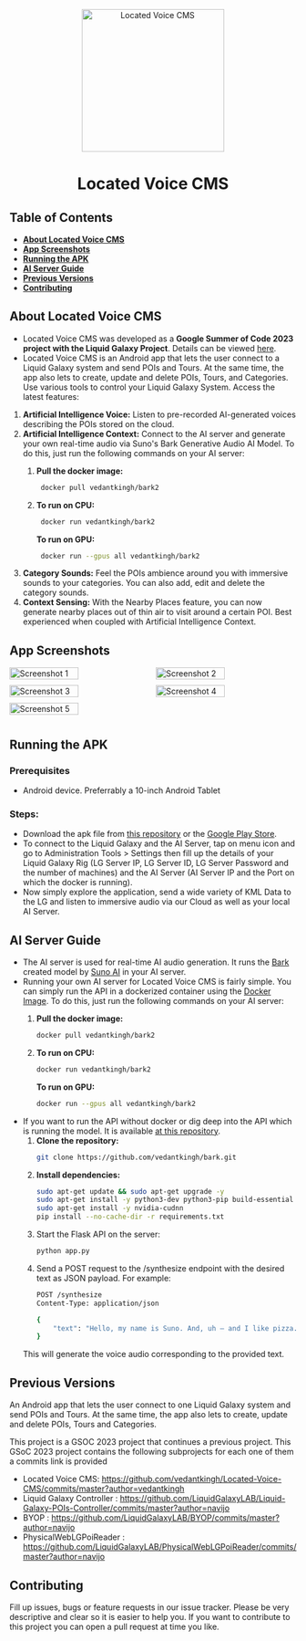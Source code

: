 <p align="center">
  <img alt="Located Voice CMS" src="https://github.com/vedantkingh/Located-Voice-CMS/blob/master/assets/ReadMeContent/lvc-logo.png?raw=true" height="250px">
</p>  
<h1 align="center"> Located Voice CMS </h1>

## Table of Contents

- **[About Located Voice CMS](#about-located-voice-cms)**
- **[App Screenshots](#app-screenshots)**
- **[Running the APK](#running-the-apk)**
- **[AI Server Guide](ai-server-guide)**
- **[Previous Versions](#previous-versions)**
- **[Contributing](#contributing)**


## About Located Voice CMS

* Located Voice CMS was developed as a **Google Summer of Code 2023 project with the Liquid Galaxy Project**. Details can be viewed [here](https://summerofcode.withgoogle.com/programs/2023/projects/n3hWZbED).
* Located Voice CMS is an Android app that lets the user connect to a Liquid Galaxy system and send POIs and Tours. At the same time, the app also lets to create, update and delete POIs, Tours, and Categories. Use various tools to control your Liquid Galaxy System.
Access the latest features:
1. **Artificial Intelligence Voice:** Listen to pre-recorded AI-generated voices describing the POIs stored on the cloud.
2. **Artificial Intelligence Context:** Connect to the AI server and generate your own real-time audio via Suno's Bark Generative Audio AI Model. To do this, just run the following commands on your AI server:
    1. **Pull the docker image:**
       ```bash
    	docker pull vedantkingh/bark2
       ```
    2. **To run on CPU:**
       ```bash
  		docker run vedantkingh/bark2
       ```
  
       **To run on GPU:**
       ```bash
  		docker run --gpus all vedantkingh/bark2 
       ```
4. **Category Sounds:** Feel the POIs ambience around you with immersive sounds to your categories. You can also add, edit and delete the category sounds.
5. **Context Sensing:** With the Nearby Places feature, you can now generate nearby places out of thin air to visit around a certain POI. Best experienced when coupled with Artificial Intelligence Context.

## App Screenshots

<div style="display: flex; justify-content: space-between; flex-wrap: wrap;">
    <img src="https://github.com/vedantkingh/Located-Voice-CMS/assets/123883929/f7f5374b-3212-4a85-be3f-ee314c311f1a" alt="Screenshot 1" style="width: 49%; margin-right: 1%; margin-bottom: 10px;">
    <img src="https://github.com/vedantkingh/Located-Voice-CMS/assets/123883929/af97b383-e6ad-43aa-a8fd-643d5c81d2f2" alt="Screenshot 2" style="width: 49%; margin-left: 1%; margin-bottom: 10px;">
    <img src="https://github.com/vedantkingh/Located-Voice-CMS/assets/123883929/c711b3dc-1f90-4868-a46f-ecc3f67091f0" alt="Screenshot 3" style="width: 49%; margin-right: 1%; margin-bottom: 10px;">
    <img src="https://github.com/vedantkingh/Located-Voice-CMS/assets/123883929/99f0087b-d922-44f2-b8fc-fc4693043535" alt="Screenshot 4" style="width: 49%; margin-left: 1%; margin-bottom: 10px;">
    <img src="https://github.com/vedantkingh/Located-Voice-CMS/assets/123883929/4404aba5-ddf2-40a8-ab41-9b80d79da639" alt="Screenshot 5" style="width: 49%; margin-right: 1%; margin-bottom: 10px;">
</div>


## Running the APK

### Prerequisites

* Android device. Preferrably a 10-inch Android Tablet

### Steps:

* Download the apk file from [this repository](https://github.com/vedantkingh/Located-Voice-CMS/raw/master/app/release/app-release.apk) or the [Google Play Store]().
* To connect to the Liquid Galaxy and the AI Server, tap on menu icon and go to Administration Tools > Settings then fill up the details of your Liquid Galaxy Rig (LG Server IP, LG Server ID, LG Server Password and the number of machines) and the AI Server (AI Server IP and the Port on which the docker is running).
* Now simply explore the application, send a wide variety of KML Data to the LG and listen to immersive audio via our Cloud as well as your local AI Server. 

## AI Server Guide
- The AI server is used for real-time AI audio generation. It runs the [Bark](https://github.com/suno-ai/bark) created model by [Suno AI](https://www.suno.ai/) in your AI server.
- Running your own AI server for Located Voice CMS is fairly simple. You can simply run the API in a dockerized container using the [Docker Image](https://hub.docker.com/repository/docker/vedantkingh/bark2/general). To do this, just run the following commands on your AI server:
    1. **Pull the docker image:**
       ```bash
       docker pull vedantkingh/bark2
       ```
    2. **To run on CPU:**
       ```bash
  	   docker run vedantkingh/bark2
       ```
  
       **To run on GPU:**
       ```bash
       docker run --gpus all vedantkingh/bark2 
       ```
- If you want to run the API without docker or dig deep into the API which is running the model. It is available [at this repository](https://github.com/vedantkingh/bark).
    1. **Clone the repository:**
         ```bash
  		git clone https://github.com/vedantkingh/bark.git
         ```
    2. **Install dependencies:**
       ```bash
  	   sudo apt-get update && sudo apt-get upgrade -y
       sudo apt-get install -y python3-dev python3-pip build-essential sox libsox-fmt-mp3
       sudo apt-get install -y nvidia-cudnn
       pip install --no-cache-dir -r requirements.txt
       ```
    3. Start the Flask API on the server:
        ```bash
        python app.py
        ```
    4. Send a POST request to the /synthesize endpoint with the desired text as JSON payload. For example:
        ```bash
        POST /synthesize
        Content-Type: application/json
        
        {
            "text": "Hello, my name is Suno. And, uh — and I like pizza. [laughs] But I also have other interests such as playing tic tac toe."
        }
        ```
    This will generate the voice audio corresponding to the provided text.

## Previous Versions
An Android app that lets the user connect to one Liquid Galaxy system and send POIs and Tours. At the same time, the app also lets to create, update and delete POIs, Tours and Categories.

This project is a GSOC 2023 project that continues a previous project.
This GSoC 2023 project contains the following subprojects for each one of them a commits link is provided

* Located Voice CMS: https://github.com/vedantkingh/Located-Voice-CMS/commits/master?author=vedantkingh
* Liquid Galaxy Controller : https://github.com/LiquidGalaxyLAB/Liquid-Galaxy-POIs-Controller/commits/master?author=navijo
* BYOP : https://github.com/LiquidGalaxyLAB/BYOP/commits/master?author=navijo
* PhysicalWebLGPoiReader : https://github.com/LiquidGalaxyLAB/PhysicalWebLGPoiReader/commits/master?author=navijo

## Contributing 

Fill up issues, bugs or feature requests in our issue tracker. Please be very descriptive and clear so it is easier to help you.
If you want to contribute to this project you can open a pull request at time you like. 
